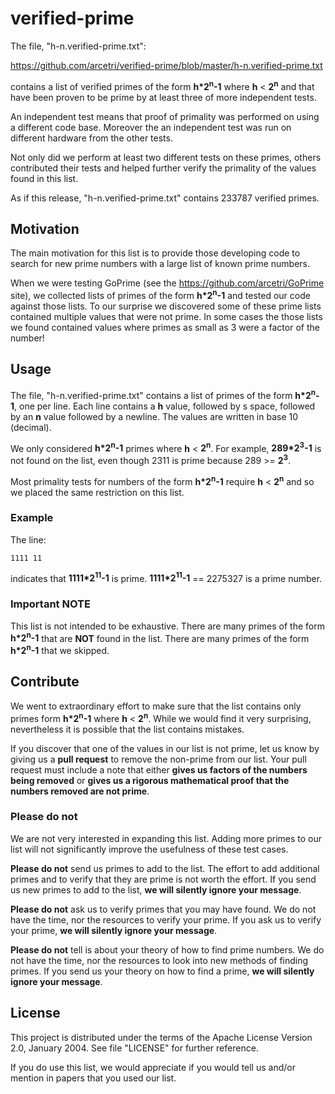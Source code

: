 # verified-prime

The file, "h-n.verified-prime.txt":

https://github.com/arcetri/verified-prime/blob/master/h-n.verified-prime.txt

contains a list of verified primes of
the form __h*2<sup>n</sup>-1__ where __h__ < __2<sup>n</sup>__ and that
have been proven to be prime by at least three of more independent tests.

An independent test means that proof of primality was performed on using
a different code base.
Moreover the an independent test was run on different hardware
from the other tests.

Not only did we perform at least two different tests on these primes,
others contributed their tests and helped further verify the primality
of the values found in this list.

As if this release, "h-n.verified-prime.txt" contains 233787 verified primes.

## Motivation

The main motivation for this list is to provide those developing code to search for new
prime numbers with a large list of known prime numbers.

When we were testing GoPrime (see the https://github.com/arcetri/GoPrime
site), we collected lists of primes of the form  __h*2<sup>n</sup>-1__
and tested our code against those lists.
To our surprise we discovered some of these prime lists contained multiple
values that were not prime.
In some cases the those lists we found contained values where primes as small as 3 were
a factor of the number!

## Usage

The file, "h-n.verified-prime.txt" contains a list of primes of the form __h*2<sup>n</sup>-1__,
one per line.
Each line contains a __h__ value, followed by s space, followed by an __n__ value followed by a newline.
The values are written in base 10 (decimal).

We only considered __h*2<sup>n</sup>-1__ primes where __h__ < __2<sup>n</sup>__.
For example, __289*2<sup>3</sup>-1__ is not found on the list,
even though 2311 is prime because 289 >=  __2<sup>3</sup>__.

Most primality tests for numbers of the form __h*2<sup>n</sup>-1__
require __h__ < __2<sup>n</sup>__ and so we placed the same restriction on
this list.

### Example

The line:

```
1111 11
```

indicates that __1111*2<sup>11</sup>-1__ is prime.
__1111*2<sup>11</sup>-1__ == 2275327 is a prime number.

### Important NOTE

This list is not intended to be exhaustive.
There are many primes of the form  __h*2<sup>n</sup>-1__ that are __NOT__ found in the list.
There are many primes of the form  __h*2<sup>n</sup>-1__ that we skipped.

## Contribute

We went to extraordinary effort to make sure that the list contains only
primes form __h*2<sup>n</sup>-1__ where __h__ < __2<sup>n</sup>__.
While we would find it very surprising,
nevertheless it is possible that the list contains mistakes.

If you discover that one of the values in our list is not prime, let us know
by giving us a __pull request__ to remove the non-prime from our list.
Your pull request must include a note that either
__gives us factors of the numbers being removed__
or
__gives us a rigorous mathematical proof that the numbers removed are not prime__.

### Please do not

We are not very interested in expanding this list.
Adding more primes to our list will not significantly improve the usefulness of these test cases.

__Please do not__ send us primes to add to the list.
The effort to add additional primes and to verify that they are prime is not worth the effort.
If you send us new primes to add to the list, __we will silently ignore your message__.

__Please do not__ ask us to verify primes that you may have found.
We do not have the time, nor the resources to verify your prime.
If you ask us to verify your prime, __we will silently ignore your message__.

__Please do not__ tell is about your theory of how to find prime numbers.
We do not have the time, nor the resources to look into new methods of finding primes.
If you send us your theory on how to find a prime, __we will silently ignore your message__.

## License

This project is distributed under the terms of the Apache License Version 2.0, January 2004.
See file "LICENSE" for further reference.

If you do use this list, we would appreciate if you would tell us and/or mention in papers that you used our list.
